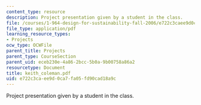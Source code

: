 ```yaml
---
content_type: resource
description: Project presentation given by a student in the class.
file: /courses/1-964-design-for-sustainability-fall-2006/e722c3caee9d0ca7fa05fd90cad18a9c_keith_coleman.pdf
file_type: application/pdf
learning_resource_types:
- Projects
ocw_type: OCWFile
parent_title: Projects
parent_type: CourseSection
parent_uid: eceb230e-4a86-2bcc-5b0a-9b00758a86a2
resourcetype: Document
title: keith_coleman.pdf
uid: e722c3ca-ee9d-0ca7-fa05-fd90cad18a9c
---
```

Project presentation given by a student in the class.

